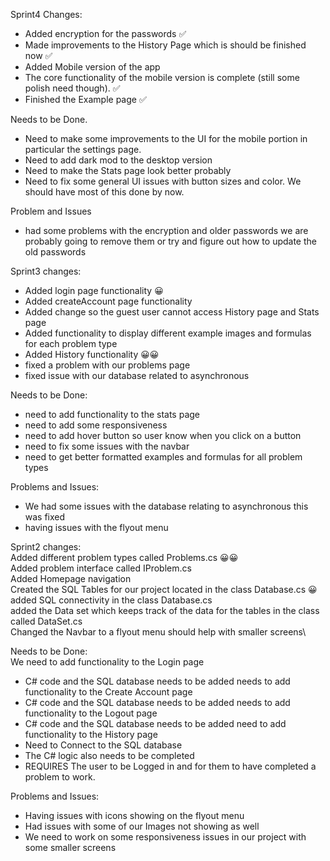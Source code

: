 Sprint4 Changes:
- Added encryption for the passwords ✅
- Made improvements to the History Page which is should be finished now ✅
- Added Mobile version of the app
- The core functionality of the mobile version is complete (still some polish need though). ✅
- Finished the Example page ✅

Needs to be Done.
- Need to make some improvements to the UI for the mobile portion in particular the settings page.
- Need to add dark mod to the desktop version
- Need to make the Stats page look better probably
- Need to fix some general UI issues with button sizes and color. We should have most of this done by now.

Problem and Issues
- had some problems with the encryption and older passwords we are probably going to remove them or try and figure out how to update the old passwords

Sprint3 changes: 
- Added login page functionality 😀
- Added createAccount page functionality
- Added change so the guest user cannot access History page and Stats page
- Added functionality to display different example images and formulas for each problem type
- Added History functionality 😀😀
- fixed a problem with our problems page
- fixed issue with our database related to asynchronous
  
Needs to be Done: 
- need to add functionality to the stats page
- need to add some responsiveness
- need to add hover button so user know when you click on a button
- need to fix some issues with the navbar
- need to get better formatted examples and formulas for all problem types

Problems and Issues:
- We had some issues with the database relating to asynchronous this was fixed
- having issues with the flyout menu
  


Sprint2 changes: \
Added different problem types called Problems.cs 😀😀 \
Added problem interface called IProblem.cs \
Added Homepage navigation\
Created the SQL Tables for our project located in the class Database.cs 😀 \
added SQL connectivity in the class Database.cs\
added the Data set which keeps track of the data for the tables in the class called DataSet.cs\
Changed the Navbar to a flyout menu should help with smaller screens\  

Needs to be Done:\
We need to add functionality to the Login page 
  - C# code and the SQL database needs to be added 
needs to add functionality to the Create Account page 
  - C# code and the SQL database needs to be added 
needs to add functionality to the Logout page 
  - C# code and the SQL database needs to be added 
need to add functionality to the History page 
  - Need to Connect to the SQL database
  - The C# logic also needs to be completed 
  - REQUIRES The user to be Logged in and for them to have completed a problem to work.

Problems and Issues:
  - Having issues with icons showing on the flyout menu
  - Had issues with some of our Images not showing as well
  - We need to work on some responsiveness issues in our project with some smaller screens

